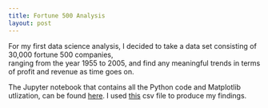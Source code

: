 ```yaml
---
title: Fortune 500 Analysis
layout: post
---
```


For my first data science analysis, I decided to take a data set consisting of 30,000 fortune 500 companies,  
ranging from the year 1955 to 2005, and find any meaningful trends in terms of profit and revenue as time goes on. 

The Jupyter notebook that contains all the Python code and Matplotlib utlization, can be found [here]. I used [this] csv file to produce my findings.





[here]: "fortune500_analysis.ipynb"
[this]: "fortune500_1955_2013.csv"
